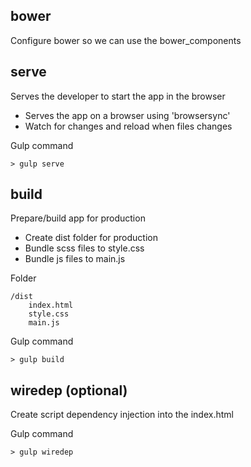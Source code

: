 ## bower

Configure bower so we can use the bower_components

## serve

Serves the developer to start the app in the browser

- Serves the app on a browser using 'browsersync'
- Watch for changes and reload when files changes

Gulp command

    > gulp serve

## build

Prepare/build app for production

- Create dist folder for production
- Bundle scss files to style.css
- Bundle js files to main.js

Folder

    /dist
        index.html
        style.css
        main.js

Gulp command

    > gulp build

## wiredep (optional)

Create script dependency injection into the index.html

Gulp command

    > gulp wiredep
